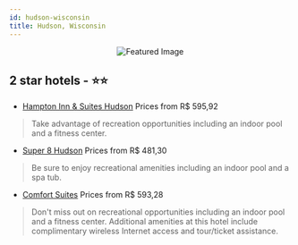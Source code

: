 ```yaml
---
id: hudson-wisconsin
title: Hudson, Wisconsin
---
```


<center><img src="https://i.travelapi.com/hotels/16000000/15070000/15064700/15064656/11832000_z.jpg" alt="Featured Image" /></center>


##  2 star hotels - ⭐️⭐️

-    [Hampton Inn & Suites Hudson](https://us.hurb.com/hotels/hudson/hampton-inn-suites-hudson-JNP-JP202583?cmp=18055) Prices from R$ 595,92
   > Take advantage of recreation opportunities including an indoor pool and a fitness center.
-    [Super 8 Hudson](https://us.hurb.com/hotels/hudson/super-8-hudson-JNP-JP074355?cmp=18055) Prices from R$ 481,30
   > Be sure to enjoy recreational amenities including an indoor pool and a spa tub.
-    [Comfort Suites](https://us.hurb.com/hotels/hudson/comfort-suites-JNP-JP982620?cmp=18055) Prices from R$ 593,28
   > Don't miss out on recreational opportunities including an indoor pool and a fitness center. Additional amenities at this hotel include complimentary wireless Internet access and tour/ticket assistance.
